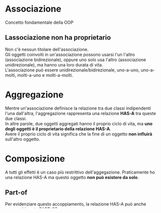 # Associazione
Concetto fondamentale della OOP
## Lassociazione non ha proprietario
Non c'è nessun titolare dell'associazione.  
Gli oggetti coinvolti in un'associazione possono usarsi l'un l'altro (associazione bidirezionale), oppure uno solo usa l'altro (associazione unidirezionale), ma hanno una loro durata di vita.  
L'associazione può essere unidirezionale/bidirezionale, uno-a-uno, uno-a-molti, molti-a-uno e molti-a-molti.

# Aggregazione 
Mentre un'associazione definisce la relazione tra due classi indipendenti l'una dall'altra, l'aggregazione rappresenta una relazione **HAS-A** tra queste due classi.  
In altre parole, due oggetti aggregati hanno il proprio ciclo di vita, ma **uno degli oggetti è il proprietario della relazione HAS-A**.  
Avere il proprio ciclo di vita significa che la fine di un oggetto **non influirà** sull'altro oggetto.

# Composizione 
A tutti gli effetti è un caso più restrittivo dell'aggegazione. Praticamente ho una relazione HAS-A ma questo oggetto **non può esistere da solo**.
## Part-of
Per evidenziare questo accoppiamento, la relazione HAS-A può anche essere chiamata PART-OF.  
Ad esempio, un'auto ha un motore.  
In altre parole, il motore è PARTE DELL'auto.  
Se l'auto viene distrutta, anche il motore viene distrutto.  
Si dice che la composizione sia migliore dell'ereditarietà perché sostiene il riutilizzo del codice e il controllo della visibilità degli oggetti.